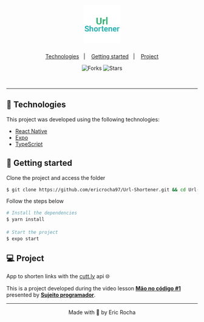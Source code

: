 <h1 align="center">
    <img alt="Url Shortener" title="Url Shortener" width="100" src=".github/logo.png" />
</h1>

<p align="center">
  <a href="#technologies">Technologies</a>&nbsp;&nbsp;&nbsp;|&nbsp;&nbsp;&nbsp;
  <a href="#getting-started">Getting started</a>&nbsp;&nbsp;&nbsp;|&nbsp;&nbsp;&nbsp;
  <a href="#project">Project</a>
</p>

<p align="center">
  <img src="https://img.shields.io/github/forks/ericrocha97/Url-Shortener?label=forks&message=MIT&color=FFFFFF&labelColor=32b372" alt="Forks">     

  <img src="https://img.shields.io/github/stars/ericrocha97/Url-Shortener?label=stars&message=MIT&color=FFFFFF&labelColor=32b372" alt="Stars">
</p>

<br>

---

## 🧪 Technologies

This project was developed using the following technologies:

- [React Native](https://reactnative.dev/)
- [Expo](https://expo.io/)
- [TypeScript](https://www.typescriptlang.org/)

## 🚀 Getting started

Clone the project and access the folder

```bash
$ git clone https://github.com/ericrocha97/Url-Shortener.git && cd Url-Shortener
```

Follow the steps below
```bash
# Install the dependencies
$ yarn install

# Start the project
$ expo start
```

## 💻 Project

App to shorten links with the [cutt.ly](https://cutt.ly/) api 🌐

This is a project developed during the video lesson **[Mão no código #1](https://www.youtube.com/watch?v=Ur_RViLk16U)** presented by
**[Sujeito programador](https://sujeitoprogramador.com/fabricadeaplicativos/)**.

---

<p align="center">Made with 💜 by Eric Rocha</p>